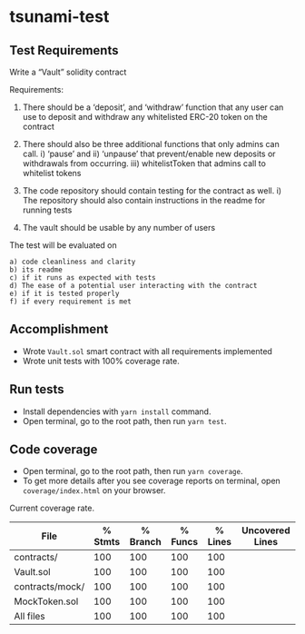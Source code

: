 # tsunami-test

## Test Requirements

Write a “Vault” solidity contract

Requirements:

1. There should be a ‘deposit’, and ‘withdraw’ function that any user can use to deposit and withdraw any whitelisted ERC-20 token on the contract

2. There should also be three additional functions that only admins can call.
   i) ‘pause’ and ii) ‘unpause’ that prevent/enable new deposits or withdrawals from occurring.
   iii) whitelistToken that admins call to whitelist tokens

3. The code repository should contain testing for the contract as well.
   i) The repository should also contain instructions in the readme for running tests

4. The vault should be usable by any number of users

The test will be evaluated on

    a) code cleanliness and clarity
    b) its readme
    c) if it runs as expected with tests
    d) The ease of a potential user interacting with the contract
    e) if it is tested properly
    f) if every requirement is met

## Accomplishment

- Wrote `Vault.sol` smart contract with all requirements implemented
- Wrote unit tests with 100% coverage rate.

## Run tests

- Install dependencies with `yarn install` command.
- Open terminal, go to the root path, then run `yarn test`.

## Code coverage

- Open terminal, go to the root path, then run `yarn coverage`.
- To get more details after you see coverage reports on terminal, open `coverage/index.html` on your browser.

Current coverage rate.

| File            | % Stmts | % Branch | % Funcs | % Lines | Uncovered Lines |
| --------------- | ------- | -------- | ------- | ------- | --------------- |
| contracts/      | 100     | 100      | 100     | 100     |                 |
| Vault.sol       | 100     | 100      | 100     | 100     |                 |
| contracts/mock/ | 100     | 100      | 100     | 100     |                 |
| MockToken.sol   | 100     | 100      | 100     | 100     |                 |
| All files       | 100     | 100      | 100     | 100     |                 |

